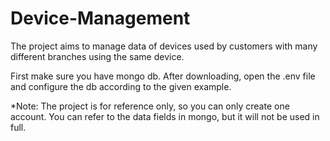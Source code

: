 # Device-Management
The project aims to manage data of devices used by customers with many different branches using the same device.

First make sure you have mongo db.
After downloading, open the .env file and configure the db according to the given example.

*Note: The project is for reference only, so you can only create one account. You can refer to the data fields in mongo, but it will not be used in full. 
